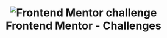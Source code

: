 <h1 align="center">
  <img alt="Frontend Mentor challenge" src="https://www.frontendmentor.io/static/images/logo-desktop.svg"/>
  Frontend Mentor - Challenges
</h1>
